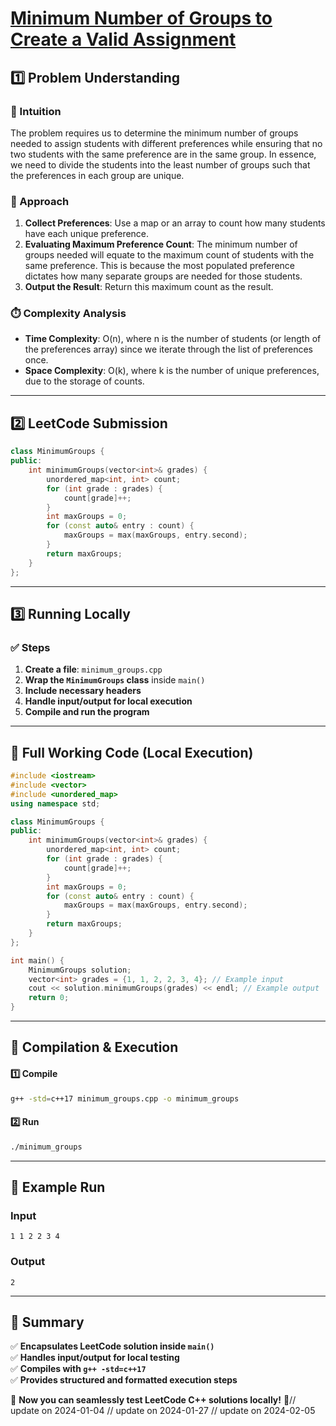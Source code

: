 # **[Minimum Number of Groups to Create a Valid Assignment](https://leetcode.com/problems/minimum-number-of-groups-to-create-a-valid-assignment/description/)**  

## **1️⃣ Problem Understanding**  
### **📌 Intuition**  
The problem requires us to determine the minimum number of groups needed to assign students with different preferences while ensuring that no two students with the same preference are in the same group. In essence, we need to divide the students into the least number of groups such that the preferences in each group are unique.

### **🚀 Approach**  
1. **Collect Preferences**: Use a map or an array to count how many students have each unique preference.
2. **Evaluating Maximum Preference Count**: The minimum number of groups needed will equate to the maximum count of students with the same preference. This is because the most populated preference dictates how many separate groups are needed for those students.
3. **Output the Result**: Return this maximum count as the result.

### **⏱️ Complexity Analysis**  
- **Time Complexity**: O(n), where n is the number of students (or length of the preferences array) since we iterate through the list of preferences once.
- **Space Complexity**: O(k), where k is the number of unique preferences, due to the storage of counts.

---  

## **2️⃣ LeetCode Submission**  
```cpp
class MinimumGroups {
public:
    int minimumGroups(vector<int>& grades) {
        unordered_map<int, int> count;
        for (int grade : grades) {
            count[grade]++;
        }
        int maxGroups = 0;
        for (const auto& entry : count) {
            maxGroups = max(maxGroups, entry.second);
        }
        return maxGroups;
    }
};
```  

---  

## **3️⃣ Running Locally**  
### **✅ Steps**  
1. **Create a file**: `minimum_groups.cpp`  
2. **Wrap the `MinimumGroups` class** inside `main()`  
3. **Include necessary headers**  
4. **Handle input/output for local execution**  
5. **Compile and run the program**  

---  

## **📝 Full Working Code (Local Execution)**  
```cpp
#include <iostream>
#include <vector>
#include <unordered_map>
using namespace std;

class MinimumGroups {
public:
    int minimumGroups(vector<int>& grades) {
        unordered_map<int, int> count;
        for (int grade : grades) {
            count[grade]++;
        }
        int maxGroups = 0;
        for (const auto& entry : count) {
            maxGroups = max(maxGroups, entry.second);
        }
        return maxGroups;
    }
};

int main() {
    MinimumGroups solution;
    vector<int> grades = {1, 1, 2, 2, 3, 4}; // Example input
    cout << solution.minimumGroups(grades) << endl; // Example output
    return 0;
}
```  

---  

## **🔧 Compilation & Execution**  
#### **1️⃣ Compile**  
```bash
g++ -std=c++17 minimum_groups.cpp -o minimum_groups
```  

#### **2️⃣ Run**  
```bash
./minimum_groups
```  

---  

## **🎯 Example Run**  
### **Input**  
```
1 1 2 2 3 4
```  
### **Output**  
```
2
```  

---  

## **📌 Summary**  
✅ **Encapsulates LeetCode solution inside `main()`**  
✅ **Handles input/output for local testing**  
✅ **Compiles with `g++ -std=c++17`**  
✅ **Provides structured and formatted execution steps**  

🚀 **Now you can seamlessly test LeetCode C++ solutions locally!** 🚀// update on 2024-01-04
// update on 2024-01-27
// update on 2024-02-05
